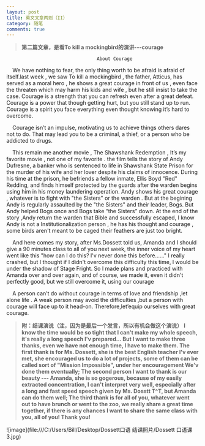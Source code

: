 ```yaml
---
layout: post
title: 英文文章两则（II）
category: 随笔
comments: true
---
```


> **第二篇文章，是看To kill a mockingbird的演讲---courage**

                                     About Courage
&nbsp;&nbsp;&nbsp;&nbsp;We have nothing to fear, the only thing worth to be afraid is afraid of itself.last week , we saw To kill a mockingbird , the father, Atticus, has served as a moral hero , he shows a great courage in front of us , even face the threaten which may harm his kids and wife , but he still insist to take the case.
Courage is a strength that you can refresh even after a great defeat. Courage is a power that though getting hurt, but you still stand up to run. Courage is a spirit you face everything even thought knowing it’s hard to overcome.

&nbsp;&nbsp;&nbsp;&nbsp;Courage isn’t an impulse, motivating us to achieve things others dares not to do. That may lead you to be a criminal, a thief, or a person who be addicted to drugs.

&nbsp;&nbsp;&nbsp;&nbsp;This remain me another movie , The Shawshank Redemption , It’s my favorite movie , not one of my favorite . the film tells the story of Andy Dufresne, a banker who is sentenced to life in Shawshank State Prison for the murder of his wife and her lover despite his claims of innocence. During his time at the prison, he befriends a fellow inmate, Ellis Boyd "Red" Redding, and finds himself protected by the guards after the warden begins using him in his money laundering operation. Andy shows his great courage , whatever is to fight with "the Sisters" or the warden . But at the begining Andy is regularly assaulted by the "the Sisters" and their leader, Bogs. But Andy helped Bogs once and Bogs take “the Sisters” down. At the end of the story ,Andy return the warden that Bible and successfully escaped, I know Andy is not a Institutionalization person , he has his thought and courage , some birds aren't meant to be caged their feathers are just too bright.

&nbsp;&nbsp;&nbsp;&nbsp;And here comes my story, after Ms.Dossett told us, Amanda and I should give a 90 minutes class to all of you next week, the inner voice of my heart went like this "how can I do this? I'v never done this before......" I really crashed, but I thought if I didn't overcome this difficulty this time, I would be under the shadow of Stage Fright. So I made plans and practiced with Amanda over and over again, and of course, we made it, even it didn't perfectly good, but we still overcome it, using our courage

&nbsp;&nbsp;&nbsp;&nbsp;A person can’t do without courage in terms of love and friendship ,let alone life . A weak person may avoid the difficulties ,but a person with courage will face up to it head-on. Therefore,let’equip ourselves with great courage.


> **附：结课演说（注，因为是最后一个发言，所以有机会做这个演说）**
 > **I know the time would be so tight that I can't make my whole speech, it's really a long speech I'v prepared... But I want to make three thanks, even we have not enough time, I have to make them. The first thank is for Ms. Dossett, she is the best English teacher I'v ever met, she encouraged us to do a lot of projects, some of them can be called sort of "Mission Impossible", under her encouragement We'v done them eventually; The second person I want to thank is our beauty --- Amanda, she is so gogerous, because of my easily extracted concentration, I can't interpret very well, especially after a long and fast speed speech given by Ms. Dosstt T^T, but Amanda can do them well; The third thank is for all of you, whatever went out to have brunch or went to the zoo, we really share a great time together, if there is any chances I want to share the same class with you, all of you! Thank you!**

![image](file:///C:/Users/Bill/Desktop/Dossett口语 结课照片/Dossett 口语课3.jpg)
